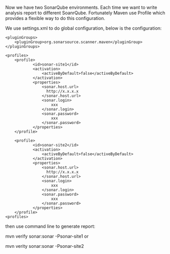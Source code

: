 Now we have two SonarQube environments. Each time we want to write analysis report to different SoanrQube. Fortunately Maven use Profile which provides a flexible way to do this configuration.

We use settings.xml to do global configuration, below is the configuration:

```
<pluginGroups>
	<pluginGroup>org.sonarsource.scanner.maven</pluginGroup>
</pluginGroups>

<profiles>
	<profile>
            <id>sonar-site1</id>
            <activation>
                <activeByDefault>false</activeByDefault>
            </activation>
            <properties>
                <sonar.host.url>
                  http://x.x.x.x
                </sonar.host.url>
				<sonar.login>
					xxx
				</sonar.login>
				<sonar.password>
					xxx
				</sonar.password>
            </properties>
    </profile>
	
	<profile>
            <id>sonar-site2</id>
            <activation>
                <activeByDefault>false</activeByDefault>
            </activation>
            <properties>
                <sonar.host.url>
                  http://x.x.x.x
                </sonar.host.url>
				<sonar.login>
					xxx
				</sonar.login>
				<sonar.password>
					xxx
				</sonar.password>
            </properties>
    </profile>
<profiles>
```

then use command line to generate report:

mvn verify sonar:sonar -Psonar-site1   or

mvn verity sonar:sonar -Psonar-site2